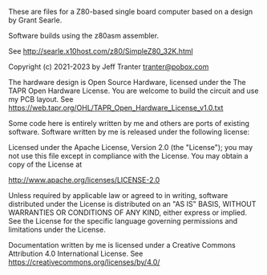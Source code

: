 These are files for a Z80-based single board computer based on a
design by Grant Searle.

Software builds using the z80asm assembler.

See http://searle.x10host.com/z80/SimpleZ80_32K.html

Copyright (c) 2021-2023 by Jeff Tranter <tranter@pobox.com>

The hardware design is Open Source Hardware, licensed under the The TAPR
Open Hardware License. You are welcome to build the circuit and use my
PCB layout.
See https://web.tapr.org/OHL/TAPR_Open_Hardware_License_v1.0.txt

Some code here is entirely written by me and others are ports of
existing software. Software written by me is released under the
following license:

Licensed under the Apache License, Version 2.0 (the "License");
you may not use this file except in compliance with the License.
You may obtain a copy of the License at

  http://www.apache.org/licenses/LICENSE-2.0

Unless required by applicable law or agreed to in writing, software
distributed under the License is distributed on an "AS IS" BASIS,
WITHOUT WARRANTIES OR CONDITIONS OF ANY KIND, either express or implied.
See the License for the specific language governing permissions and
limitations under the License.


Documentation written by me is licensed under a Creative Commons
Attribution 4.0 International License.
See https://creativecommons.org/licenses/by/4.0/
